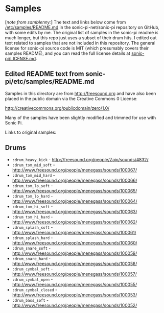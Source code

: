 <!-- SPDX-License-Identifier: MIT -->
<!-- SPDX-FileCopyrightText: Copyright (c) 2012 - 2023 Samuel Aaron and contributors (sam@sonic-pi.net) -->
<!-- SPDX-FileCopyrightText: Copyright 2024 Sam Blenny -->
# Samples

[*note from samblenny:*] The text and links below come from
[/etc/samples/README.md](https://github.com/sonic-pi-net/sonic-pi/blob/stable/etc/samples/README.md)
in the sonic-pi-net/sonic-pi repository on GitHub, with some edits by me. The
original list of samples in the sonic-pi readme is much longer, but this repo
just uses a subset of their drum hits. I edited out text related to samples
that are not included in this repository. The general license for sonic-pi
source code is MIT (which presumably covers their samples README), and you can
read the full license details at
[sonic-pi/LICENSE.md](https://github.com/sonic-pi-net/sonic-pi/blob/dev/LICENSE.md).


## Edited README text from sonic-pi/etc/samples/README.md

Samples in this directory are from http://freesound.org and have
also been placed in the public domain via the Creative Commons 0 License:

http://creativecommons.org/publicdomain/zero/1.0/

Many of the samples have been slightly modified and trimmed for use with
Sonic Pi.

Links to original samples:

## Drums

* `:drum_heavy_kick` - http://freesound.org/people/Zajo/sounds/4832/
* `:drum_tom_mid_soft` - http://www.freesound.org/people/menegass/sounds/100067/
* `:drum_tom_mid_hard` - http://www.freesound.org/people/menegass/sounds/100066/
* `:drum_tom_lo_soft` - http://www.freesound.org/people/menegass/sounds/100065/
* `:drum_tom_lo_hard` - http://www.freesound.org/people/menegass/sounds/100064/
* `:drum_tom_hi_soft` - http://www.freesound.org/people/menegass/sounds/100063/
* `:drum_tom_hi_hard` - http://www.freesound.org/people/menegass/sounds/100062/
* `:drum_splash_soft` - http://www.freesound.org/people/menegass/sounds/100061/
* `:drum_splash_hard` - http://www.freesound.org/people/menegass/sounds/100060/
* `:drum_snare_soft` - http://www.freesound.org/people/menegass/sounds/100059/
* `:drum_snare_hard` - http://www.freesound.org/people/menegass/sounds/100058/
* `:drum_cymbal_soft` - http://www.freesound.org/people/menegass/sounds/100057/
* `:drum_cymbal_open` - http://www.freesound.org/people/menegass/sounds/100055/
* `:drum_cymbal_closed` - http://www.freesound.org/people/menegass/sounds/100053/
* `:drum_bass_soft` - http://www.freesound.org/people/menegass/sounds/100052/


